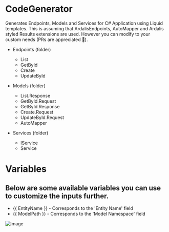 # CodeGenerator

Generates Endpoints, Models and Services for C# Application using Liquid templates. This is assuming that ArdalisEndpoints, AutoMapper and Ardalis styled Results extensions are used. However you can modify to your custom needs (PRs are appreciated 🙂).

- Endpoints (folder)
  - List
  - GetById
  - Create
  - UpdateById

- Models (folder)
  - List.Response
  - GetById.Request
  - GetById.Response
  - Create.Request
  - UpdateById.Request
  - AutoMapper

- Services (folder)
  - IService
  - Service
 
# Variables
## Below are some available variables you can use to customize the inputs further.
- {{ EntityName }} - Corresponds to the 'Entity Name' field
- {{ ModelPath }} - Corresponds to the 'Model Namespace' field
 
![image](https://github.com/user-attachments/assets/99b41e36-f064-443a-8c84-4d1c3f1b8d6f)
